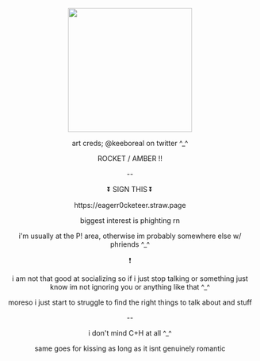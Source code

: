 <p align="center">
  <img width="250" height="250" src="https://i.imgur.com/MaKetvP.png">
</p>
<p align="center">  art creds; @keeboreal on twitter ^_^ </p>
<p align="center">  ROCKET / AMBER !! </p>
<p align="center">  -- </p>
<p align="center">  ⏬ SIGN THIS ⏬ </p>
<p align="center">  https://eagerr0cketeer.straw.page </p>

<p align="center">  biggest interest is phighting rn </p>
<p align="center">  i'm usually at the P! area, otherwise im probably somewhere else w/ phriends ^_^ </p>
<p align="center">  ❗ </p>
<p align="center">  i am not that good at socializing so if i just stop talking or something just know im not ignoring you or anything like that ^_^ </p>
<p align="center">  moreso i just start to struggle to find the right things to talk about and stuff </p>
<p align="center"> -- </p>
<p align="center"> i don't mind C+H at all ^_^ </p>
<p align="center"> same goes for kissing as long as it isnt genuinely romantic </p>

